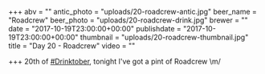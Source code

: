 +++
abv = ""
antic_photo = "uploads/20-roadcrew-antic.jpg"
beer_name = "Roadcrew"
beer_photo = "uploads/20-roadcrew-drink.jpg"
brewer = ""
date = "2017-10-19T23:00:00+00:00"
publishdate = "2017-10-19T23:00:00+00:00"
thumbnail = "uploads/20-roadcrew-thumbnail.jpg"
title = "Day 20 - Roadcrew"
video = ""

+++
20th of [#Drinktober](https://www.facebook.com/hashtag/drinktober?epa=HASHTAG), tonight I've got a pint of Roadcrew \\m/